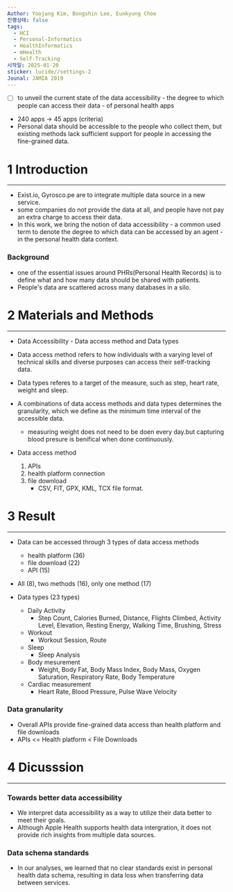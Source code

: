 ```yaml
---
Author: Yoojung Kim, Bongshin Lee, Eunkyung Choe
진행상태: false
tags:
  - HCI
  - Personal-Informatics
  - HealthInformatics
  - mHealth
  - Self-Tracking
시작일: 2025-01-20
sticker: lucide//settings-2
Jounal: JAMIA 2019
---
```

- [ ] to unveil the current state of the data accessibility - the degree to which people can access their data - of personal health apps
- 240 apps →  45 apps (criteria)
- Personal data should be accessible to the people who collect them, but existing methods lack sufficient support for people in accessing the fine-grained data.

# 1 Introduction
---
- Exist.io, Gyrosco.pe are to integrate multiple data source in a new service.
- some companies do not provide the data at all, and people have not pay an extra charge to access their data.
- In this work, we bring the notion of data accessibility - a common used term to denote the degree to which data can be accessed by an agent - in the personal health data context.

### Background
- one of the essential issues around PHRs(Personal Health Records) is to define what and how many data should be shared with patients.
- People's data are scattered across many databases in a silo.

# 2 Materials and Methods
---
- Data Accessibility - Data access method and Data types
- Data access method refers to how individuals with a varying level of technical skills and diverse purposes can access their self-tracking data.
- Data types referes to a target of the measure, such as step, heart rate, weight and sleep.
- A combinations of data access methods and data types determines the granularity, which we define as the minimum time interval of the accessible data.
	- measuring weight does not need to be doen every day.but capturing blood presure is benifical when done continuously.

- Data access method
	1. APIs
	2. health platform connection
	3. file download
		- CSV, FIT, GPX, KML, TCX file format.

# 3 Result
---
- Data can be accessed through 3 types of data access methods
	- health platform (36)
	- file download (22)
	- API (15)
- All (8), two methods (16), only one method (17)

- Data types (23 types)
	- Daily Activity
		- Step Count, Calories Burned, Distance, Flights Climbed, Activity Level, Elevation, Resting Energy, Walking Time, Brushing, Stress
	- Workout
		- Workout Session, Route
	- Sleep
		- Sleep Analysis
	- Body mesurement
		- Weight, Body Fat, Body Mass Index, Body Mass, Oxygen Saturation, Respiratory Rate, Body Temperature
	- Cardiac measurement
		- Heart Rate, Blood Pressure, Pulse Wave Velocity

### Data granularity
- Overall APIs provide fine-grained data access than health platform and file downloads
- APIs <= Health platform < File Downloads

# 4 Dicusssion
---
### Towards better data accessibility
- We interpret data accessibility as a way to utilize their data better to meet their goals.
- Although Apple Health supports health data intergration, it does not provide rich insights from multiple data sources.
### Data schema standards
- In our analyses, we learned that no clear standards exist in personal health data schema, resulting in data loss when transferring data between services.